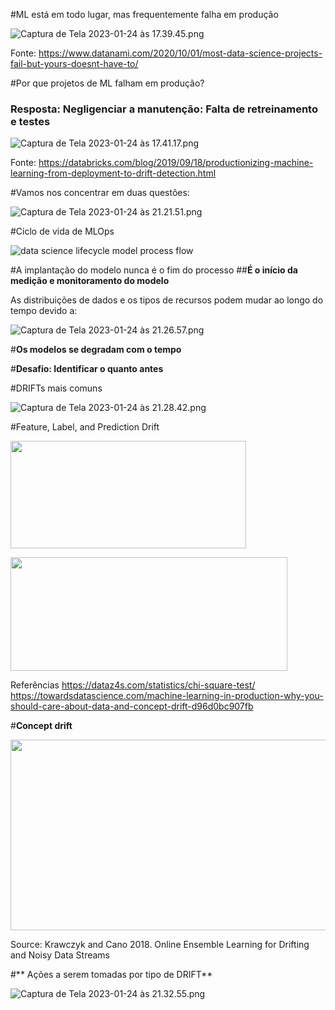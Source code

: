 #ML está em todo lugar, mas frequentemente falha em produção 

![Captura de Tela 2023-01-24 às 17.39.45.png](/.attachments/Captura%20de%20Tela%202023-01-24%20às%2017.39.45-92f3b266-45b6-4a79-a165-6ec12d876928.png)

Fonte:
https://www.datanami.com/2020/10/01/most-data-science-projects-fail-but-yours-doesnt-have-to/

#Por que projetos de ML falham em produção?
### Resposta: Negligenciar a manutenção: Falta de retreinamento e testes

![Captura de Tela 2023-01-24 às 17.41.17.png](/.attachments/Captura%20de%20Tela%202023-01-24%20às%2017.41.17-8c24b3a5-7f45-43a0-83b4-afb69e749c06.png)

Fonte:
https://databricks.com/blog/2019/09/18/productionizing-machine-learning-from-deployment-to-drift-detection.html


#Vamos nos concentrar em duas questões:

![Captura de Tela 2023-01-24 às 21.21.51.png](/.attachments/Captura%20de%20Tela%202023-01-24%20às%2021.21.51-0eb06ec3-e548-4696-b413-2730688abda2.png)


#Ciclo de vida de MLOps

<IMG  src="https://learn.microsoft.com/en-us/azure/architecture/example-scenario/mlops/media/data-sciene-lifecycle-model-flow.png"  alt="data science lifecycle model process flow"/>

#A implantação do modelo nunca é o fim do processo
##**É o início da medição e monitoramento do modelo**

As distribuições de dados e os tipos de recursos podem mudar ao longo do tempo devido a:

![Captura de Tela 2023-01-24 às 21.26.57.png](/.attachments/Captura%20de%20Tela%202023-01-24%20às%2021.26.57-2f2b5d79-2f29-42ff-83cf-654d98cd31e6.png)

#**Os modelos se degradam com o tempo** 

#**Desafio: Identificar o quanto antes**


#DRIFTs mais comuns

![Captura de Tela 2023-01-24 às 21.28.42.png](/.attachments/Captura%20de%20Tela%202023-01-24%20às%2021.28.42-8e784302-d17d-489c-b74c-46e47e25a358.png)


#Feature, Label, and Prediction Drift

<B style="font-weight:normal"  id="docs-internal-guid-054e26d5-7fff-abbb-2577-4d39d3206cf5"><IMG  width="377px;"  height="172px;"  src="https://lh3.googleusercontent.com/dWvtd8E2yZDsryyy51BsMUaN_Tu8368aihycs3BFv5nBCHGbeUQRjNJI6lssliMs_EXUScBGHL7gdrPP2aD5bT21dSN21aN8wcpS-hJQUXT_IixG7R1tBK_RFO52pud-e560cZF_e1nI5y4Ajyc-wsg42Bi3rIHrun3Vz4aFlkgQHy4wZFl65fZfeS9EoguTUsJFKYLcgA=nw"/></B>

<B style="font-weight:normal"  id="docs-internal-guid-12006264-7fff-e341-e801-99ec033b9d43"><IMG  width="443px;"  height="182px;"  src="https://lh4.googleusercontent.com/qi2Bx-kuQb89iCWqV88QIH-bwQSQcmOKjr8r2YNRixCehevOakEqootv5YmgqXkbQv3s8bYpzn3EpyP02FOBCkpZ0E-yid8Ig3eaVQC3fEg-6lSvv73_DNk_t_9tJJPnqVj3eZqolg7fuRrDkc4CgxrDahe-kgWQMvCKYcCodlhwyy--eLraNcc-0yNtNRUKdxmabsfyZA=nw"/></B>

Referências
https://dataz4s.com/statistics/chi-square-test/
https://towardsdatascience.com/machine-learning-in-production-why-you-should-care-about-data-and-concept-drift-d96d0bc907fb

#**Concept drift**

<B style="font-weight:normal"  id="docs-internal-guid-690c4529-7fff-e745-0674-0da8d55b6501"><IMG  width="701px;"  height="305px;"  src="https://lh6.googleusercontent.com/COSoXi6naxqVhW6mEeWfK1LDfxfMEl4lK1doIJuMx1iw78N0Fvvp1jTr-x6HNwG47O_v-thSmgXS4qJstOvpUa1awb5c1DQZz8f1O3doq_1ZpxQp7DgBCMHJZxdRfIWMOD7dz56QyqMdiYWJQYxedRAnamDBr6HwvHXEH-UXArfiwbhSpEa-MIaxTxVAyu0w8vNbBdjouw=nw"/></B>

Source: 
Krawczyk and Cano 2018. Online Ensemble Learning for Drifting and Noisy Data Streams

#** Ações a serem tomadas por tipo de DRIFT**

![Captura de Tela 2023-01-24 às 21.32.55.png](/.attachments/Captura%20de%20Tela%202023-01-24%20às%2021.32.55-07953c0d-103e-4584-be2a-f57bcecbc09f.png)







